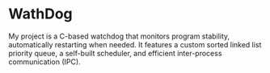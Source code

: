 # WathDog
 My project is a C-based watchdog that monitors program stability, automatically restarting when needed. It features a custom sorted linked list priority queue, a self-built scheduler, and efficient inter-process communication (IPC).
